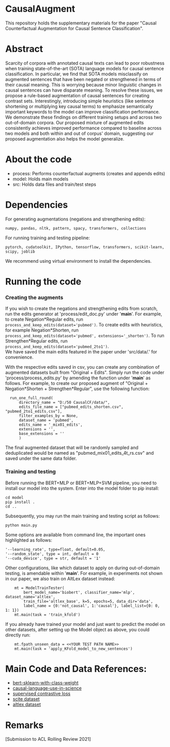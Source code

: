# CausalAugment
This repository holds the supplementary materials for the paper "Causal Counterfactual Augmentation for Causal Sentence Classification".

# Abstract
Scarcity of corpora with annotated causal texts can lead to poor robustness when training state-of-the-art (SOTA) language models for causal sentence classification. In particular, we find that SOTA models misclassify on augmented sentences that have been negated or strengthened in terms of their causal meaning. This is worrying because minor linguistic changes in causal sentences can have disparate meaning. To resolve these issues, we propose a rule-based augmentation of causal sentences for creating contrast sets. Interestingly, introducing simple heuristics (like sentence shortening or multiplying key causal terms) to emphasize semantically important keywords to the model can improve classification performance. We demonstrate these findings on different training setups and across two out-of-domain corpora. Our proposed mixture of augmented edits consistently achieves improved performance compared to baseline across two models and both within and out of corpus' domain, suggesting our proposed augmentation also helps the model generalize.

# About the code
* process: Performs counterfactual augments (creates and appends edits)
* model: Holds main models
* src: Holds data files and train/test steps

# Dependencies
For generating augmentations (negations and strengthening edits):
```
numpy, pandas, nltk, pattern, spacy, transformers, collections
```

For running training and testing pipeline:
```
pytorch, cudatoolkit, IPython, tensorflow, transformers, scikit-learn, scipy, joblib
```
We recommend using virtual environment to install the dependencies.

# Running the code
### Creating the augments
If you wish to create the negations and strengthening edits from scratch, run the edits generator at 'process/edit_doc.py' under '__main__'. For example, to create Negation\*Regular edits, run ```process_and_keep_edits(dataset='pubmed')```. To create edits with heuristics, for example Negation\*Shorten, run ```process_and_keep_edits(dataset='pubmed', extensions='_shorten')```. To run Strengthen\*Regular edits, run ```process_and_keep_edits(dataset='pubmed_2to1')```.<br>
We have saved the main edits featured in the paper under 'src/data/.' for convenience.<br>

With the respective edits saved in csv, you can create any combination of augmented datasets built from "Original + Edits". Simply run the code under 'process/process_edits.py' by amending the function under '__main__' as follows. For example, to create our proposed augment of "Original + Negation\*Shorten + Strengthen\*Regular", use the following function: <br>
```
  run_one_full_round(
      directory_name = "D:/50 CausalCF/data/",
      edits_file_name = ["pubmed_edits_shorten.csv", "pubmed_2to1_edits.csv"],
      filter_examples_by = None,
      dataset_name = 'pubmed',
      edits_name = '_mix01_edits',
      extensions = '',
      base_extensions = ''
      )
```
The final augmented dataset that will be randomly sampled and deduplicated would be named as "pubmed_mix01_edits_4t_rs.csv" and saved under the same data folder.

### Training and testing
Before running the BERT+MLP or BERT+MLP+SVM pipeline, you need to install our model into the system. Enter into the model folder to pip install:
```
cd model
pip install .
cd ..
```

Subsequently, you may run the main training and testing script as follows:
```
python main.py
```
Some options are available from command line, the important ones highlighted as follows:
```
'--learning_rate', type=float, default=0.05,
'--random_state', type = int, default = 0
'--cuda_device', type = str, default = '1'
```
Other configurations, like which dataset to apply on during out-of-domain testing, is amendable within '__main__'. For example, in experiments not shown in our paper, we also train on AltLex dataset instead:
```
    mt = ModelTrainTester(
        bert_model_name='biobert', classifier_name='mlp', dataset_name='altlex', 
        train_file='altlex_base', k=5, epochs=5, data_dir='data',
        label_name = {0:'not_causal', 1:'causal'}, label_list={0: 0, 1: 1})
    mt.main(task = 'train_kfold')
```
If you already have trained your model and just want to predict the model on other datasets, after setting up the Model object as above, you could directly run:
```
    mt.fpath_unseen_data = <<YOUR TEST PATH NAME>>
    mt.main(task = 'apply_KFold_model_to_new_sentences')
```

# Main Code and Data References:
* [bert-sklearn-with-class-weight](https://github.com/junwang4/bert-sklearn-with-class-weight)
* [causal-language-use-in-science](https://github.com/junwang4/causal-language-use-in-science)
* [supervised contrastive loss](https://github.com/HobbitLong/SupContrast)
* [scite dataset](https://github.com/Das-Boot/scite/tree/master/corpus)
* [altlex dataset](https://github.com/chridey/altlex/tree/master/data)

# Remarks
[Submission to ACL Rolling Review 2021]
